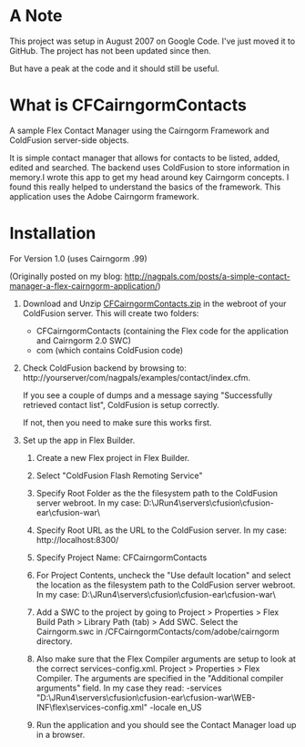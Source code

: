 A Note
======

This project was setup in August 2007 on Google Code. I've just moved it to GitHub. The project has not been updated since then.

But have a peak at the code and it should still be useful.

What is CFCairngormContacts
===========================
A sample Flex Contact Manager using the Cairngorm Framework and ColdFusion server-side objects. 

It is simple contact manager that allows for contacts to be listed, added, edited and searched. The backend uses ColdFusion to store information in memory.I wrote this app to get my head around key Cairngorm concepts. I found this really helped to understand the basics of the framework. This application uses the Adobe Cairngorm framework.


Installation
============
For Version 1.0 (uses Cairngorm .99)

(Originally posted on my blog: http://nagpals.com/posts/a-simple-contact-manager-a-flex-cairngorm-application/)

1. Download and Unzip [CFCairngormContacts.zip](http://nagpals.com/wp-content/uploads/2010/12/CFCairngormContacts.zip) in the webroot of your ColdFusion server. This will create two folders:

    * CFCairngormContacts (containing the Flex code for the application and Cairngorm 2.0 SWC)
    * com (which contains ColdFusion code) 

2. Check ColdFusion backend by browsing to: http://yourserver/com/nagpals/examples/contact/index.cfm.

    If you see a couple of dumps and a message saying "Successfully retrieved contact list", ColdFusion is setup correctly. 

    If not, then you need to make sure this works first. 

3. Set up the app in Flex Builder.

   1. Create a new Flex project in Flex Builder. 

    2. Select "ColdFusion Flash Remoting Service" 

    3. Specify Root Folder as the the filesystem path to the ColdFusion server webroot. In my case: D:\JRun4\servers\cfusion\cfusion-ear\cfusion-war\ 

    4. Specify Root URL as the URL to the ColdFusion server. In my case: http://localhost:8300/ 

    5. Specify Project Name: CFCairngormContacts 

    6. For Project Contents, uncheck the "Use default location" and select the location as the filesystem path to the ColdFusion server webroot. In my case: D:\JRun4\servers\cfusion\cfusion-ear\cfusion-war\ 

    7. Add a SWC to the project by going to Project > Properties > Flex Build Path > Library Path (tab) > Add SWC. Select the Cairngorm.swc in /CFCairngormContacts/com/adobe/cairngorm directory. 

    8. Also make sure that the Flex Compiler arguments are setup to look at the correct services-config.xml. Project > Properties > Flex Compiler. The arguments are specified in the "Additional compiler arguments" field. In my case they read: -services "D:\JRun4\servers\cfusion\cfusion-ear\cfusion-war\WEB-INF\flex\services-config.xml" -locale en_US 

    9. Run the application and you should see the Contact Manager load up in a browser. 